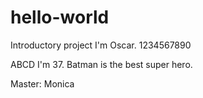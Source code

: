 # hello-world
Introductory project
I'm Oscar.
1234567890

ABCD
I'm 37.
Batman is the best super hero.

Master: Monica
